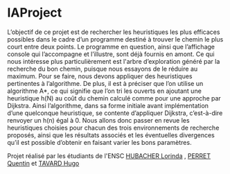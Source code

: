 # IAProject
L’objectif de ce projet est de rechercher les heuristiques les plus efficaces possibles dans le cadre d’un programme destiné à trouver le chemin le plus court entre deux points. 
Le programme en question, ainsi que l’affichage console qui l’accompagne et l’illustre, sont déjà fournis en amont.
Ce qui nous intéresse plus particulièrement est l'arbre d’exploration généré par la recherche du bon chemin, puisque nous essayons de le réduire au maximum. Pour se faire, nous devons appliquer des heuristiques pertinentes à l’algorithme. 
De plus, il est à préciser que l’on utilise un algorithme A*, ce qui signifie que l’on tri les ouverts en ajoutant une heuristique h(N) au coût du chemin calculé comme pour une approche par Dijkstra. 
Ainsi l’algorithme, dans sa forme initiale avant implémentation d’une quelconque heuristique, se contente d’appliquer Dijkstra, c’est-à-dire renvoyer un h(n) égal à 0. 
Nous allons donc passer en revue les heuristiques choisies pour chacun des trois environnements de recherche proposés, ainsi que les résultats associés et les éventuelles divergences qu’il est possible d’obtenir en faisant varier les bons paramètres. 

Projet réalisé par les étudiants de l'ENSC [HUBACHER Lorinda](https://github.com/lololezigoto) , [PERRET Quentin](https://github.com/QuentinPerret) et [TAVARD Hugo](https://github.com/Croquignoles)
